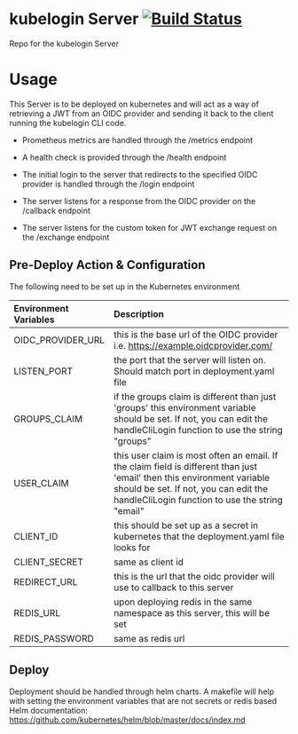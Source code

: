 # kubelogin Server [![Build Status](https://travis-ci.org/Nordstrom/kubelogin.svg)](https://travis-ci.org/Nordstrom/kubelogin)

Repo for the kubelogin Server

# Usage
This Server is to be deployed on kubernetes and will act as a way of retrieving a JWT from an OIDC provider and sending it back to the client running the kubelogin CLI code.

- Prometheus metrics are handled through the /metrics endpoint

- A health check is provided through the /health endpoint

- The initial login to the server that redirects to the specified OIDC provider is handled through the /login endpoint

- The server listens for a response from the OIDC provider on the /callback endpoint

- The server listens for the custom token for JWT exchange request on the /exchange endpoint 

## Pre-Deploy Action & Configuration
The following need to be set up in the Kubernetes environment

| Environment Variables | Description |
| :--- | :--- |
| OIDC_PROVIDER_URL | this is the base url of the OIDC provider i.e. https://example.oidcprovider.com/ |
| LISTEN_PORT | the port that the server will listen on. Should match port in deployment.yaml file |
| GROUPS_CLAIM | if the groups claim is different than just 'groups' this environment variable should be set. If not, you can edit the handleCliLogin function to use the string "groups" |
| USER_CLAIM | this user claim is most often an email. If the claim field is different than just 'email' then this environment variable should be set. If not, you can edit the handleCliLogin function to use the string "email" |
| CLIENT_ID | this should be set up as a secret in kubernetes that the deployment.yaml file looks for  |
| CLIENT_SECRET | same as client id |
| REDIRECT_URL | this is the url that the oidc provider will use to callback to this server |
| REDIS_URL | upon deploying redis in the same namespace as this server, this will be set |
| REDIS_PASSWORD | same as redis url |

## Deploy

Deployment should be handled through helm charts. A makefile will help with setting the environment variables that are not secrets or redis based
Helm documentation: https://github.com/kubernetes/helm/blob/master/docs/index.md
